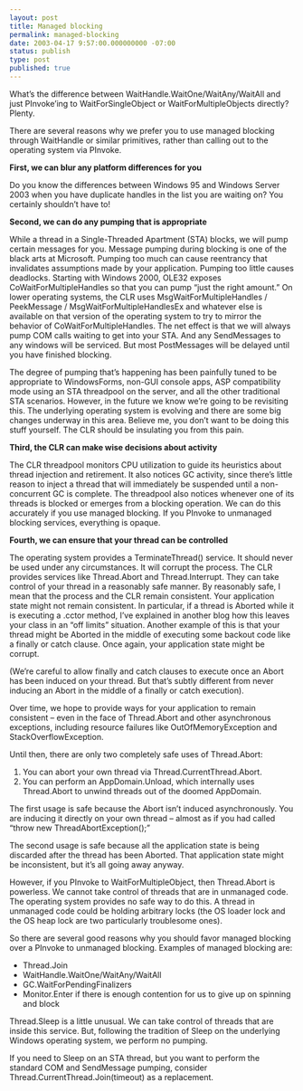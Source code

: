 ```yaml
---
layout: post
title: Managed blocking
permalink: managed-blocking
date: 2003-04-17 9:57:00.000000000 -07:00
status: publish
type: post
published: true
---
```


What’s the difference between WaitHandle.WaitOne/WaitAny/WaitAll and just PInvoke’ing to WaitForSingleObject or WaitForMultipleObjects directly?  Plenty.

There are several reasons why we prefer you to use managed blocking through WaitHandle or similar primitives, rather than calling out to the operating system via PInvoke.

**First, we can blur any platform differences for you**

Do you know the differences between Windows 95 and Windows Server 2003 when you have duplicate handles in the list you are waiting on?  You certainly shouldn’t have to!

**Second, we can do any pumping that is appropriate**

While a thread in a Single-Threaded Apartment (STA) blocks, we will pump certain messages for you.  Message pumping during blocking is one of the black arts at Microsoft.  Pumping too much can cause reentrancy that invalidates assumptions made by your application.  Pumping too little causes deadlocks.  Starting with Windows 2000, OLE32 exposes CoWaitForMultipleHandles so that you can pump “just the right amount.”  On lower operating systems, the CLR uses MsgWaitForMultipleHandles / PeekMessage / MsgWaitForMultipleHandlesEx and whatever else is available on that version of the operating system to try to mirror the behavior of CoWaitForMultipleHandles.  The net effect is that we will always pump COM calls waiting to get into your STA.  And any SendMessages to any windows will be serviced.  But most PostMessages will be delayed until you have finished blocking.

The degree of pumping that’s happening has been painfully tuned to be appropriate to WindowsForms, non-GUI console apps, ASP compatibility mode using an STA threadpool on the server, and all the other traditional STA scenarios.  However, in the future we know we’re going to be revisiting this.  The underlying operating system is evolving and there are some big changes underway in this area.  Believe me, you don’t want to be doing this stuff yourself.  The CLR should be insulating you from this pain.

**Third, the CLR can make wise decisions about activity**

The CLR threadpool monitors CPU utilization to guide its heuristics about thread injection and retirement.  It also notices GC activity, since there’s little reason to inject a thread that will immediately be suspended until a non-concurrent GC is complete.  The threadpool also notices whenever one of its threads is blocked or emerges from a blocking operation.  We can do this accurately if you use managed blocking.  If you PInvoke to unmanaged blocking services, everything is opaque.

**Fourth, we can ensure that your thread can be controlled**

The operating system provides a TerminateThread() service.  It should never be used under any circumstances.  It will corrupt the process.  The CLR provides services like Thread.Abort and Thread.Interrupt.  They can take control of your thread in a reasonably safe manner.  By reasonably safe, I mean that the process and the CLR remain consistent.  Your application state might not remain consistent.  In particular, if a thread is Aborted while it is executing a .cctor method, I’ve explained in another blog how this leaves your class in an “off limits” situation.  Another example of this is that your thread might be Aborted in the middle of executing some backout code like a finally or catch clause.  Once again, your application state might be corrupt.

(We’re careful to allow finally and catch clauses to execute once an Abort has been induced on your thread.  But that’s subtly different from never inducing an Abort in the middle of a finally or catch execution).

Over time, we hope to provide ways for your application to remain consistent – even in the face of Thread.Abort and other asynchronous exceptions, including resource failures like OutOfMemoryException and StackOverflowException.

Until then, there are only two completely safe uses of Thread.Abort:

1. You can abort your own thread via Thread.CurrentThread.Abort.
2. You can perform an AppDomain.Unload, which internally uses Thread.Abort to unwind threads out of the doomed AppDomain.

The first usage is safe because the Abort isn’t induced asynchronously.  You are inducing it directly on your own thread – almost as if you had called “throw new ThreadAbortException();”

The second usage is safe because all the application state is being discarded after the thread has been Aborted.  That application state might be inconsistent, but it’s all going away anyway.

However, if you PInvoke to WaitForMultipleObject, then Thread.Abort is powerless.  We cannot take control of threads that are in unmanaged code.  The operating system provides no safe way to do this.  A thread in unmanaged code could be holding arbitrary locks (the OS loader lock and the OS heap lock are two particularly troublesome ones).

So there are several good reasons why you should favor managed blocking over a PInvoke to unmanaged blocking.  Examples of managed blocking are: 

* Thread.Join
* WaitHandle.WaitOne/WaitAny/WaitAll
* GC.WaitForPendingFinalizers
* Monitor.Enter if there is enough contention for us to give up on spinning and block

Thread.Sleep is a little unusual.  We can take control of threads that are inside this service.  But, following the tradition of Sleep on the underlying Windows operating system, we perform no pumping.

If you need to Sleep on an STA thread, but you want to perform the standard COM and SendMessage pumping, consider Thread.CurrentThread.Join(timeout) as a replacement.
